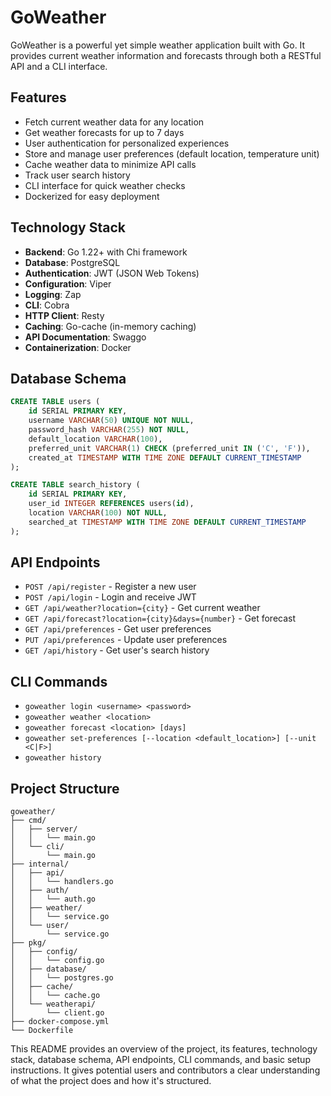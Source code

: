 
# GoWeather

GoWeather is a powerful yet simple weather application built with Go. It provides current weather information and forecasts through both a RESTful API and a CLI interface.

## Features

- Fetch current weather data for any location
- Get weather forecasts for up to 7 days
- User authentication for personalized experiences
- Store and manage user preferences (default location, temperature unit)
- Cache weather data to minimize API calls
- Track user search history
- CLI interface for quick weather checks
- Dockerized for easy deployment


## Technology Stack

- **Backend**: Go 1.22+ with Chi framework
- **Database**: PostgreSQL
- **Authentication**: JWT (JSON Web Tokens)
- **Configuration**: Viper
- **Logging**: Zap
- **CLI**: Cobra
- **HTTP Client**: Resty
- **Caching**: Go-cache (in-memory caching)
- **API Documentation**: Swaggo
- **Containerization**: Docker

## Database Schema

```sql
CREATE TABLE users (
    id SERIAL PRIMARY KEY,
    username VARCHAR(50) UNIQUE NOT NULL,
    password_hash VARCHAR(255) NOT NULL,
    default_location VARCHAR(100),
    preferred_unit VARCHAR(1) CHECK (preferred_unit IN ('C', 'F')),
    created_at TIMESTAMP WITH TIME ZONE DEFAULT CURRENT_TIMESTAMP
);

CREATE TABLE search_history (
    id SERIAL PRIMARY KEY,
    user_id INTEGER REFERENCES users(id),
    location VARCHAR(100) NOT NULL,
    searched_at TIMESTAMP WITH TIME ZONE DEFAULT CURRENT_TIMESTAMP
);
```

## API Endpoints

- `POST /api/register` - Register a new user
- `POST /api/login` - Login and receive JWT
- `GET /api/weather?location={city}` - Get current weather
- `GET /api/forecast?location={city}&days={number}` - Get forecast
- `GET /api/preferences` - Get user preferences
- `PUT /api/preferences` - Update user preferences
- `GET /api/history` - Get user's search history

## CLI Commands

- `goweather login <username> <password>`
- `goweather weather <location>`
- `goweather forecast <location> [days]`
- `goweather set-preferences [--location <default_location>] [--unit <C|F>]`
- `goweather history`

## Project Structure

```
goweather/
├── cmd/
│   ├── server/
│   │   └── main.go
│   └── cli/
│       └── main.go
├── internal/
│   ├── api/
│   │   └── handlers.go
│   ├── auth/
│   │   └── auth.go
│   ├── weather/
│   │   └── service.go
│   └── user/
│       └── service.go
├── pkg/
│   ├── config/
│   │   └── config.go
│   ├── database/
│   │   └── postgres.go
│   ├── cache/
│   │   └── cache.go
│   └── weatherapi/
│       └── client.go
├── docker-compose.yml
└── Dockerfile
```

This README provides an overview of the project, its features, technology stack, database schema, API endpoints, CLI commands, and basic setup instructions. It gives potential users and contributors a clear understanding of what the project does and how it's structured.
